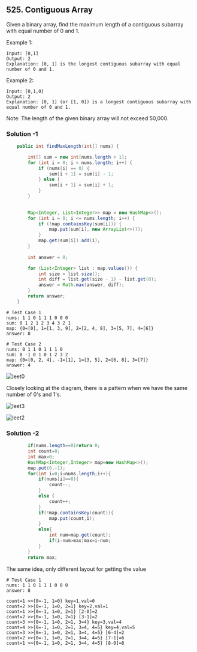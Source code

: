 
## 525. Contiguous Array

Given a binary array, find the maximum length of a contiguous subarray with equal number of 0 and 1.

Example 1:
```
Input: [0,1]
Output: 2
Explanation: [0, 1] is the longest contiguous subarray with equal number of 0 and 1.
```
Example 2:
```
Input: [0,1,0]
Output: 2
Explanation: [0, 1] (or [1, 0]) is a longest contiguous subarray with equal number of 0 and 1.
```
Note: The length of the given binary array will not exceed 50,000.

### Solution -1

```java
    public int findMaxLength(int[] nums) {

        int[] sum = new int[nums.length + 1];
        for (int i = 0; i < nums.length; i++) {
            if (nums[i] == 0) {
                sum[i + 1] = sum[i] - 1;
            } else {
                sum[i + 1] = sum[i] + 1;
            }
        }

        
        Map<Integer, List<Integer>> map = new HashMap<>();
        for (int i = 0; i <= nums.length; i++) {
            if (!map.containsKey(sum[i])) {
                map.put(sum[i], new ArrayList<>());
            }
            map.get(sum[i]).add(i);
        }
        
        int answer = 0;

        for (List<Integer> list : map.values()) {
        	int size = list.size();
        	int diff = list.get(size - 1) - list.get(0);
            answer = Math.max(answer, diff);
        }
        return answer;
    }
```


```
# Test Case 1
nums: 1 1 0 1 1 1 0 0 0 
sum: 0 1 2 1 2 3 4 3 2 1 
map: {0=[0], 1=[1, 3, 9], 2=[2, 4, 8], 3=[5, 7], 4=[6]}
answer: 8

# Test Case 2
nums: 0 1 1 0 1 1 1 0 
sum: 0 -1 0 1 0 1 2 3 2 
map: {0=[0, 2, 4], -1=[1], 1=[3, 5], 2=[6, 8], 3=[7]}
answer: 4

```

![leet0](https://cloud.githubusercontent.com/assets/5623445/23183601/996254a2-f84a-11e6-8407-4b092e3c4cd6.PNG)


Closely looking at the diagram, there is a pattern when we have the same number of 0's and 1's.

![leet3](https://cloud.githubusercontent.com/assets/5623445/23184910/83d2630c-f84f-11e6-9d74-a33304a941c1.JPG)

![leet2](https://cloud.githubusercontent.com/assets/5623445/23184911/83d25d1c-f84f-11e6-9763-522c472cd601.JPG)


### Solution -2

```java
        if(nums.length==0)return 0;
        int count=0;
        int max=0;
        HashMap<Integer,Integer> map=new HashMap<>();
        map.put(0,-1);
        for(int i=0;i<nums.length;i++){
            if(nums[i]==0){
                count--;
            }
            else {
                count++;
            }
            if(!map.containsKey(count)){
                map.put(count,i);
            }
            else{
                int num=map.get(count);
                if(i-num>max)max=i-num;
            }
        }
        return max;
 ```

The same idea, only different layout for getting the value

```
# Test Case 1
nums: 1 1 0 1 1 1 0 0 0 
answer: 8

count=1 >>{0=-1, 1=0} key=1,val=0
count=2 >>{0=-1, 1=0, 2=1} key=2,val=1
count=1 >>{0=-1, 1=0, 2=1} [2-0]=2
count=2 >>{0=-1, 1=0, 2=1} [3-1]=2
count=3 >>{0=-1, 1=0, 2=1, 3=4} key=3,val=4
count=4 >>{0=-1, 1=0, 2=1, 3=4, 4=5} key=4,val=5
count=3 >>{0=-1, 1=0, 2=1, 3=4, 4=5} [6-4]=2
count=2 >>{0=-1, 1=0, 2=1, 3=4, 4=5} [7-1]=6
count=1 >>{0=-1, 1=0, 2=1, 3=4, 4=5} [8-0]=8
```
